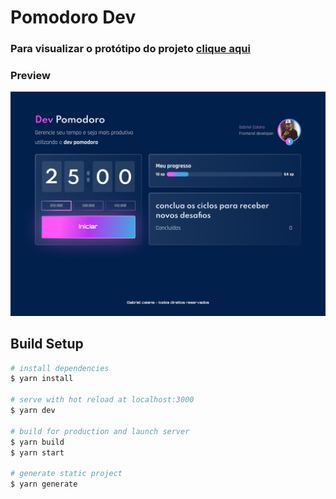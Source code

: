 # Pomodoro Dev

### Para visualizar o protótipo do projeto [clique aqui](https://www.figma.com/file/JU0OhDmVaO4tkNpOlTKIAX/Gabriel-Caiana---Dev-Pomodoro?node-id=1%3A772)

### Preview

![Pomodoro](./static/preview.png)

## Build Setup

```bash
# install dependencies
$ yarn install

# serve with hot reload at localhost:3000
$ yarn dev

# build for production and launch server
$ yarn build
$ yarn start

# generate static project
$ yarn generate
```

